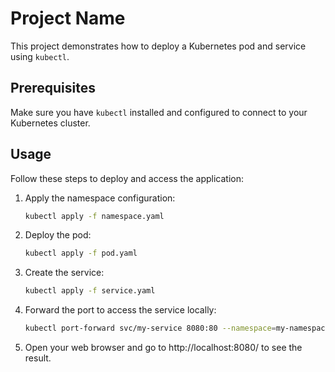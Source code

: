# Project Name

This project demonstrates how to deploy a Kubernetes pod and service using `kubectl`.

## Prerequisites

Make sure you have `kubectl` installed and configured to connect to your Kubernetes cluster.

## Usage

Follow these steps to deploy and access the application:

1. Apply the namespace configuration:
   
   ```bash
   kubectl apply -f namespace.yaml
2. Deploy the pod:
   ```bash
   kubectl apply -f pod.yaml
3. Create the service:
   ```bash
   kubectl apply -f service.yaml
4. Forward the port to access the service locally:
   ```bash
   kubectl port-forward svc/my-service 8080:80 --namespace=my-namespace
5. Open your web browser and go to http://localhost:8080/ to see the result.

